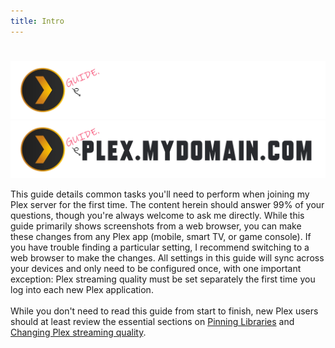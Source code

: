 ```yaml
---
title: Intro
---
```

#

![Logo](assets/images/guide-logo-dark.webp#only-dark)
![Logo](assets/images/guide-logo-light.webp#only-light)

This guide details common tasks you'll need to perform when joining my Plex server for the first time. The content herein should answer 99% of your questions, though you're always welcome to ask me directly. While this guide primarily shows screenshots from a web browser, you can make these changes from any Plex app (mobile, smart TV, or game console). If you have trouble finding a particular setting, I recommend switching to a web browser to make the changes. All settings in this guide will sync across your devices and only need to be configured once, with one important exception: Plex streaming quality must be set separately the first time you log into each new Plex application.
<br><br>
While you don't need to read this guide from start to finish, new Plex users should at least review the essential sections on [Pinning Libraries](pinning-libraries.md) and [Changing Plex streaming quality](changing-stream-quality/index.md).
